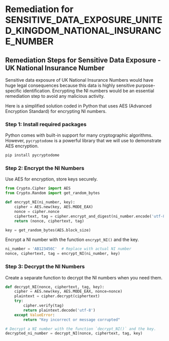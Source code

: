 # Remediation for SENSITIVE_DATA_EXPOSURE_UNITED_KINGDOM_NATIONAL_INSURANCE_NUMBER

## Remediation Steps for Sensitive Data Exposure - UK National Insurance Number

Sensitive data exposure of UK National Insurance Numbers would have huge legal consequences because this data is highly sensitive purpose-specific identification. Encrypting the NI numbers would be an essential remediation step to avoid any malicious activity.

Here is a simplified solution coded in Python that uses AES (Advanced Encryption Standard) for encrypting NI numbers.

### Step 1: Install required packages
Python comes with built-in support for many cryptographic algorithms. However, `pycryptodome` is a powerful library that we will use to demonstrate AES encryption.

```bash
pip install pycryptodome
```

### Step 2: Encrypt the NI Numbers
Use AES for encryption, store keys securely.

```python
from Crypto.Cipher import AES
from Crypto.Random import get_random_bytes

def encrypt_NI(ni_number, key):
    cipher = AES.new(key, AES.MODE_EAX)
    nonce = cipher.nonce
    ciphertext, tag = cipher.encrypt_and_digest(ni_number.encode('utf-8'))
    return (nonce, ciphertext, tag)

key = get_random_bytes(AES.block_size)
```

Encrypt a NI number with the function `encrypt_NI()` and the key.

```python
ni_number = 'AB123456C'  # Replace with actual NI number
nonce, ciphertext, tag = encrypt_NI(ni_number, key)
```

### Step 3: Decrypt the NI Numbers

Create a separate function to decrypt the NI numbers when you need them.

```python
def decrypt_NI(nonce, ciphertext, tag, key):
    cipher = AES.new(key, AES.MODE_EAX, nonce=nonce)
    plaintext = cipher.decrypt(ciphertext)
    try:
        cipher.verify(tag)
        return plaintext.decode('utf-8')
    except ValueError:
        return "Key incorrect or message corrupted"

# Decrypt a NI number with the function `decrypt_NI()` and the key.
decrypted_ni_number = decrypt_NI(nonce, ciphertext, tag, key)
```
